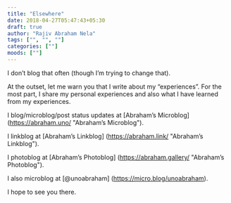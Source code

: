 ```yaml
---
title: "Elsewhere"
date: 2018-04-27T05:47:43+05:30
draft: true
author: "Rajiv Abraham Nela"
tags: ["", "", ""]
categories: [""]
moods: [""]
---
```

I don’t blog that often (though I’m trying to change that).

At the outset, let me warn you that I write about my “experiences”. For the most part, I share my personal experiences and also what I have learned from my experiences.

I blog/microblog/post status updates at [Abraham’s Microblog] (https://abraham.uno/ "Abraham’s Microblog").

I linkblog at [Abraham’s Linkblog] (https://abraham.link/ "Abraham’s Linkblog").

I photoblog at [Abraham’s Photoblog] (https://abraham.gallery/ "Abraham’s Photoblog").

I also microblog at [@unoabraham] (https://micro.blog/unoabraham).

I hope to see you there.
